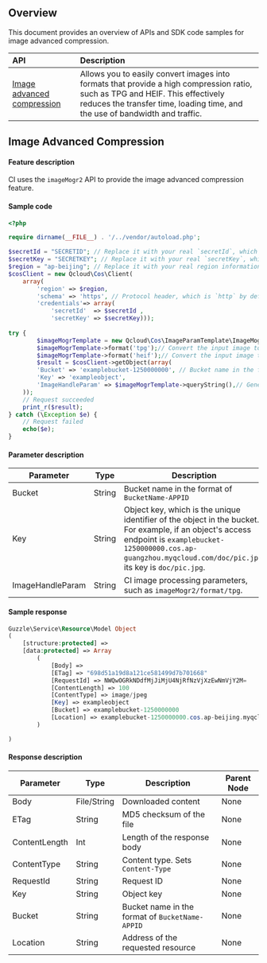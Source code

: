 
## Overview

This document provides an overview of APIs and SDK code samples for image advanced compression.


| API | Description |
| :--------------- |  :--------------------- |
| [Image advanced compression](https://intl.cloud.tencent.com/document/product/1045/40108) | Allows you to easily convert images into formats that provide a high compression ratio, such as TPG and HEIF. This effectively reduces the transfer time, loading time, and the use of bandwidth and traffic. |


## Image Advanced Compression

#### Feature description

CI uses the `imageMogr2` API to provide the image advanced compression feature.


#### Sample code

```php
<?php

require dirname(__FILE__) . '/../vendor/autoload.php';

$secretId = "SECRETID"; // Replace it with your real `secretId`, which can be viewed and managed in the CAM console at https://console.cloud.tencent.com/cam/capi
$secretKey = "SECRETKEY"; // Replace it with your real `secretKey`, which can be viewed and managed in the CAM console at https://console.cloud.tencent.com/cam/capi
$region = "ap-beijing"; // Replace it with your real region information, which can be viewed in the console at https://console.cloud.tencent.com/cos5/bucket
$cosClient = new Qcloud\Cos\Client(
    array(
        'region' => $region,
        'schema' => 'https', // Protocol header, which is `http` by default
        'credentials'=> array(
            'secretId'  => $secretId ,
            'secretKey' => $secretKey)));
            
try {
        $imageMogrTemplate = new Qcloud\Cos\ImageParamTemplate\ImageMogrTemplate();// Create an instance of the basic image processing parameter template
        $imageMogrTemplate->format('tpg');// Convert the input image to TPG format
        $imageMogrTemplate->format('heif');// Convert the input image to HEIF format
        $result = $cosClient->getObject(array(
        'Bucket' => 'examplebucket-1250000000', // Bucket name in the format of `BucketName-Appid`, which can be viewed in the COS console at https://console.cloud.tencent.com/cos5/bucket
        'Key' => 'exampleobject',
        'ImageHandleParam' => $imageMogrTemplate->queryString(),// Generate basic image processing parameters
    ));
    // Request succeeded
    print_r($result);
} catch (\Exception $e) {
    // Request failed
    echo($e);
}
```

#### Parameter description

| Parameter | Type | Description | Required |
| -------------------- | ----------- | ------------------------------------------------------------ | -------- |
| Bucket | String | Bucket name in the format of `BucketName-APPID` | Yes |
| Key       | String | Object key, which is the unique identifier of the object in the bucket. For example, if an object's access endpoint is `examplebucket-1250000000.cos.ap-guangzhou.myqcloud.com/doc/pic.jpg`, its key is `doc/pic.jpg`. | Yes       |
| ImageHandleParam      | String      | CI image processing parameters, such as `imageMogr2/format/tpg`.      | Yes        |

#### Sample response

```php
Guzzle\Service\Resource\Model Object
(
    [structure:protected] => 
    [data:protected] => Array
        (
            [Body] => 
            [ETag] => "698d51a19d8a121ce581499d7b701668"
            [RequestId] => NWQwOGRkNDdfMjJiMjU4NjRfNzVjXzEwNmVjY2M=
            [ContentLength] => 100
            [ContentType] => image/jpeg
            [Key] => exampleobject
            [Bucket] => examplebucket-1250000000
            [Location] => examplebucket-1250000000.cos.ap-beijing.myqcloud.com/exampleobject
        )

)

```

#### Response description

| Parameter | Type | Description | Parent Node |
| -------------------- | ----------- | ------------------------------------------------- | ------ |
| Body | File/String | Downloaded content                                                   | None |
| ETag | String | MD5 checksum of the file | None |
| ContentLength | Int | Length of the response body | None |
| ContentType | String | Content type. Sets `Content-Type` | None |
| RequestId             | String      | Request ID                                | None     |
| Key                  | String      | Object key                                    | None     |
| Bucket | String | Bucket name in the format of `BucketName-APPID` | None |
| Location             | String      | Address of the requested resource                                 | None     |
